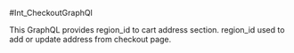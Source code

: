 #Int_CheckoutGraphQl

This GraphQL provides region_id to cart address section. region_id used to add or update address from checkout page.
